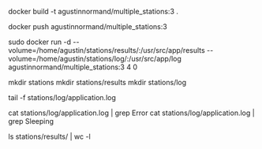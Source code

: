 docker build -t agustinnormand/multiple_stations:3 .

docker push agustinnormand/multiple_stations:3


sudo docker run -d --volume=/home/agustin/stations/results/:/usr/src/app/results --volume=/home/agustin/stations/log/:/usr/src/app/log agustinnormand/multiple_stations:3 4 0

mkdir stations
mkdir stations/results
mkdir stations/log

tail -f stations/log/application.log

cat stations/log/application.log | grep Error
cat stations/log/application.log | grep Sleeping

ls stations/results/ | wc -l
